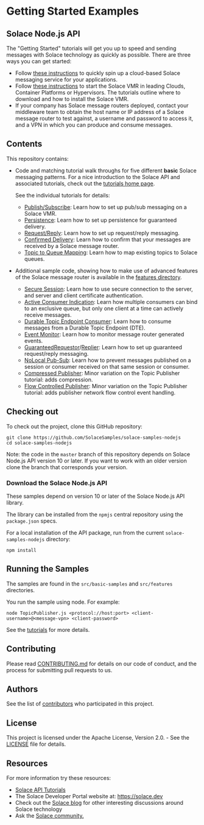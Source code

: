 # Getting Started Examples

## Solace Node.js API

The "Getting Started" tutorials will get you up to speed and sending messages with Solace technology as quickly as possible. There are three ways you can get started:

- Follow [these instructions](https://cloud.solace.com/learn/group_getting_started/ggs_signup.html) to quickly spin up a cloud-based Solace messaging service for your applications.
- Follow [these instructions](https://docs.solace.com/Solace-SW-Broker-Set-Up/Setting-Up-SW-Brokers.htm) to start the Solace VMR in leading Clouds, Container Platforms or Hypervisors. The tutorials outline where to download and how to install the Solace VMR.
- If your company has Solace message routers deployed, contact your middleware team to obtain the host name or IP address of a Solace message router to test against, a username and password to access it, and a VPN in which you can produce and consume messages.

## Contents

This repository contains:

* Code and matching tutorial walk throughs for five different **basic** Solace messaging patterns. For a nice introduction to the Solace API and associated tutorials, check out the [tutorials home page](https://tutorials.solace.dev/nodejs).

    See the individual tutorials for details:

    - [Publish/Subscribe](https://tutorials.solace.dev/nodejs/publish-subscribe): Learn how to set up pub/sub messaging on a Solace VMR.
    - [Persistence](https://tutorials.solace.dev/nodejs/persistence-with-queues): Learn how to set up persistence for guaranteed delivery.
    - [Request/Reply](https://tutorials.solace.dev/nodejs/request-reply): Learn how to set up request/reply messaging.
    - [Confirmed Delivery](https://tutorials.solace.dev/nodejs/confirmed-delivery): Learn how to confirm that your messages are received by a Solace message router.
    - [Topic to Queue Mapping](https://tutorials.solace.dev/nodejs/topic-to-queue-mapping): Learn how to map existing topics to Solace queues.

* Additional sample code, showing how to make use of advanced features of the Solace message router is available in the [features directory](https://github.com/SolaceSamples/solace-samples-nodejs/tree/master/src/features).

    - [Secure Session](https://github.com/SolaceSamples/solace-samples-nodejs/blob/master/src/features/SecureSession.js): Learn how to use secure connection to the server, and server and client certificate authentication.
    - [Active Consumer Indication](https://github.com/SolaceSamples/solace-samples-nodejs/blob/master/src/features/ActiveConsumerIndication.js): Learn how multiple consumers can bind to an exclusive queue, but only one client at a time can actively receive messages.
    - [Durable Topic Endpoint Consumer](https://github.com/SolaceSamples/solace-samples-nodejs/blob/master/src/features/DTEConsumer.js): Learn how to consume messages from a Durable Topic Endpoint (DTE).
    - [Event Monitor](https://github.com/SolaceSamples/solace-samples-nodejs/blob/master/src/features/EventMonitor.js): Learn how to monitor message router generated events.
    - [GuaranteedRequestor](https://github.com/SolaceSamples/solace-samples-nodejs/blob/master/src/features/GuaranteedRequestor.js)/[Replier](https://github.com/SolaceSamples/solace-samples-nodejs/blob/master/src/features/GuaranteedReplier.js): Learn how to set up guaranteed request/reply messaging.
    - [NoLocal Pub-Sub](https://github.com/SolaceSamples/solace-samples-nodejs/blob/master/src/features/NoLocalPubSub.js): Learn how to prevent messages published on a session or consumer received on that same session or consumer.
    - [Compressed Publisher](https://github.com/SolaceSamples/solace-samples-nodejs/blob/master/src/features/CompressedPublisher.js): Minor variation on the Topic Publisher tutorial: adds compression.
    - [Flow Controlled Publisher](https://github.com/SolaceSamples/solace-samples-nodejs/blob/master/src/features/PublisherFlowControl.js): Minor variation on the Topic Publisher tutorial: adds publisher network flow control event handling.

## Checking out

To check out the project, clone this GitHub repository:

```
git clone https://github.com/SolaceSamples/solace-samples-nodejs
cd solace-samples-nodejs
```

Note: the code in the `master` branch of this repository depends on Solace Node.js API version 10 or later. If you want to work with an older version clone the branch that corresponds your version.

### Download the Solace Node.js API

These samples depend on version 10 or later of the Solace Node.js API library.

The library can be installed from the `npmjs` central repository using the `package.json` specs.

For a local installation of the API package, run from the current `solace-samples-nodejs` directory:

```
npm install
```

## Running the Samples

The samples are found in the `src/basic-samples` and `src/features` directories.

You run the sample using node. For example:

```
node TopicPublisher.js <protocol://host:port> <client-username>@<message-vpn> <client-password>
```

See the [tutorials](https://tutorials.solace.dev/nodejs) for more details.

## Contributing

Please read [CONTRIBUTING.md](CONTRIBUTING.md) for details on our code of conduct, and the process for submitting pull requests to us.

## Authors

See the list of [contributors](https://github.com/SolaceSamples/solace-samples-nodejs/contributors) who participated in this project.

## License

This project is licensed under the Apache License, Version 2.0. - See the [LICENSE](LICENSE) file for details.

## Resources

For more information try these resources:

- [Solace API Tutorials](https://tutorials.solace.dev/)
- The Solace Developer Portal website at: https://solace.dev
- Check out the [Solace blog](http://dev.solace.com/blog/) for other interesting discussions around Solace technology
- Ask the [Solace community.](https://solace.community)
